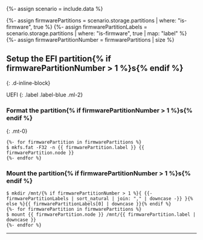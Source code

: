 {%- assign scenario = include.data %}

{%- assign firmwarePartitions = scenario.storage.partitions | where: "is-firmware", true %}
{%- assign firmwarePartitionLabels = scenario.storage.partitions | where: "is-firmware", true | map: "label" %}
{%- assign firmwarePartitionNumber = firmwarePartitions | size %}

## Setup the EFI partition{% if firmwarePartitionNumber > 1 %}s{% endif %}
{: .d-inline-block}

UEFI
{: .label .label-blue .ml-2}

### Format the partition{% if firmwarePartitionNumber > 1 %}s{% endif %}
{: .mt-0}

```
{%- for firmwarePartition in firmwarePartitions %}
$ mkfs.fat -F32 -n {{ firmwarePartition.label }} {{ firmwarePartition.node }}
{%- endfor %}
```

### Mount the partition{% if firmwarePartitionNumber > 1 %}s{% endif %}

```
$ mkdir /mnt/{% if firmwarePartitionNumber > 1 %}{ {{- firmwarePartitionLabels | sort_natural | join: "," | downcase -}} }{% else %}{{ firmwarePartitionLabels[0] | downcase }}{% endif %}
{%- for firmwarePartition in firmwarePartitions %}
$ mount {{ firmwarePartition.node }} /mnt/{{ firmwarePartition.label | downcase }}
{%- endfor %}
```

---
